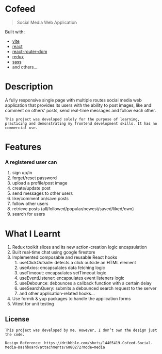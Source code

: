 # Cofeed

> Social Media Web Application

Built with:

- [vite](https://github.com/vitejs/vite/releases)
- [react](https://github.com/reactjs)
- [react-router-dom](https://github.com/remix-run/react-router/tree/main/packages/react-router-dom)
- [redux](https://github.com/reduxjs/redux)
- [sass](https://github.com/sass/sass)
- and others...

# Description

A fully responsive single page with multiple routes social media web application that provides its users with the ability to post images, like and comment on others’ posts, send real-time messages and follow each other.

    This project was developed solely for the purpose of learning, practicing and demonstrating my frontend development skills. It has no commercial use.

# Features

### A registered user can

1. sign up/in
2. forget/reset password
3. upload a profile/post image
4. create/update post
5. send messages to other users
6. like/comment on/save posts
7. follow other users
8. retrieve posts (all/followed/popular/newest/saved/liked/own)
9. search for users

# What I Learnt

1. Redux toolkit slices and its new action-creation logic encapsulation
2. Built real-time chat using google firestore
3. Implemented composable and reusable React hooks
   1. useClickOutside: detects a click outside an HTML element
   2. useAxios: encapsulates data fetching logic
   3. useTimeout: encapsulates setTimeout logic
   4. useEventListener: encapsulates event listeners logic
   5. useDebounce: debounces a callback function with a certain delay
   6. useSearchQuery: submits a debounced search request to the server
   7. and other application-related hooks…
4. Use formik & yup packages to handle the application forms
5. Vitest for unit testing

## License

    This project was developed by me. However, I don’t own the design just the code.

    Design Reference: https://dribbble.com/shots/14405419-Cofeed-Social-Media-Dashboard/attachments/6080272?mode=media
